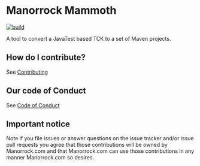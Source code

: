 # Manorrock Mammoth

[![build](https://github.com/manorrock/mammoth/actions/workflows/build.yml/badge.svg)](https://github.com/manorrock/mammoth/actions/workflows/build.yml)

A tool to convert a JavaTest based TCK to a set of Maven projects.

## How do I contribute?

See [Contributing](CONTRIBUTING.md)

## Our code of Conduct

See [Code of Conduct](CODE_OF_CONDUCT.md)

## Important notice

Note if you file issues or answer questions on the issue tracker and/or issue 
pull requests you agree that those contributions will be owned by Manorrock.com
and that Manorrock.com can use those contributions in any manner Manorrock.com
so desires.
